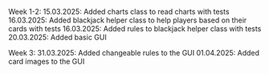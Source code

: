 Week 1-2:
15.03.2025: Added charts class to read charts with tests
16.03.2025: Added blackjack helper class to help players based on their cards with tests
16.03.2025: Added rules to blackjack helper class with tests
20.03.2025: Added basic GUI

Week 3:
31.03.2025: Added changeable rules to the GUI
01.04.2025: Added card images to the GUI
